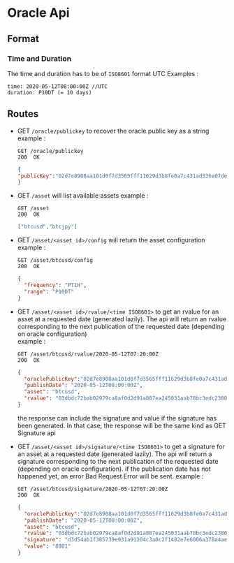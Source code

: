 # Oracle Api

## Format

### Time and Duration

The time and duration has to be of `ISO8601` format UTC
Examples :

```
time: 2020-05-12T08:00:00Z //UTC
duration: P10DT (= 10 days)
```

## Routes

- GET `/oracle/publickey` to recover the oracle public key as a string  
  example :
  ```
  GET /oracle/publickey
  200  OK
  ```
  ```json
  {
  "publicKey":"02d7e8908aa101d0f7d3565fff11629d3b8fe0a7c431ad336e07de062df5053d6a"
  }
  ```
- GET `/asset` will list available assets
  example :
  ```
  GET /asset
  200  OK
  ```
  ```json
  ["btcusd","btcjpy"]
  ```
- GET `/asset/<asset id>/config` will return the asset configuration
  example :
  ```
  GET /asset/btcusd/config
  200  OK
  ```
  ```json
  {
    "frequency": "PT1H",
    "range": "P10DT"
  }
  ```
- GET `/asset/<asset id>/rvalue/<time ISO8601>` to get an rvalue for an asset at a requested date (generated lazily). The api will return an rvalue corresponding to the next publication of the requested date (depending on oracle configuration)  
  example :

  ```
  GET /asset/btcusd/rvalue/2020-05-12T07:20:00Z
  200  OK
  ```

  ```json
  {
    "oraclePublicKey":"02d7e8908aa101d0f7d3565fff11629d3b8fe0a7c431ad336e07de062df5053d6a",
    "publishDate": "2020-05-12T08:00:00Z",
    "asset": "btcusd",
    "rvalue": "03dbdc72bab02979ca8af0d2d91a887ea245031aab78bc3edc2380e22f5deabe63"
  }
  ```

  the response can include the signature and value if the signature has been generated. In that case, the response will be the same kind as GET Signature api

- GET `/asset/<asset id>/signature/<time ISO8601>` to get a signature for an asset at a requested date (generated lazily). The api will return a signature corresponding to the next publication of the requested date (depending on oracle configuration). if the publication date has not happened yet, an error Bad Request Error will be sent.
  example :
  ```
  GET /asset/btcusd/signature/2020-05-12T07:20:00Z
  200  OK
  ```
  ```json
  {
    "oraclePublicKey":"02d7e8908aa101d0f7d3565fff11629d3b8fe0a7c431ad336e07de062df5053d6a",
    "publishDate": "2020-05-12T08:00:00Z",
    "asset": "btcusd",
    "rvalue": "03dbdc72bab02979ca8af0d2d91a887ea245031aab78bc3edc2380e22f5deabe63",
    "signature": "d3d54ab1f385739e931a91204c3a0c2f1482e7e6006a378a4aeae96599ebc990",
    "value": "8001"
  }
  ```
